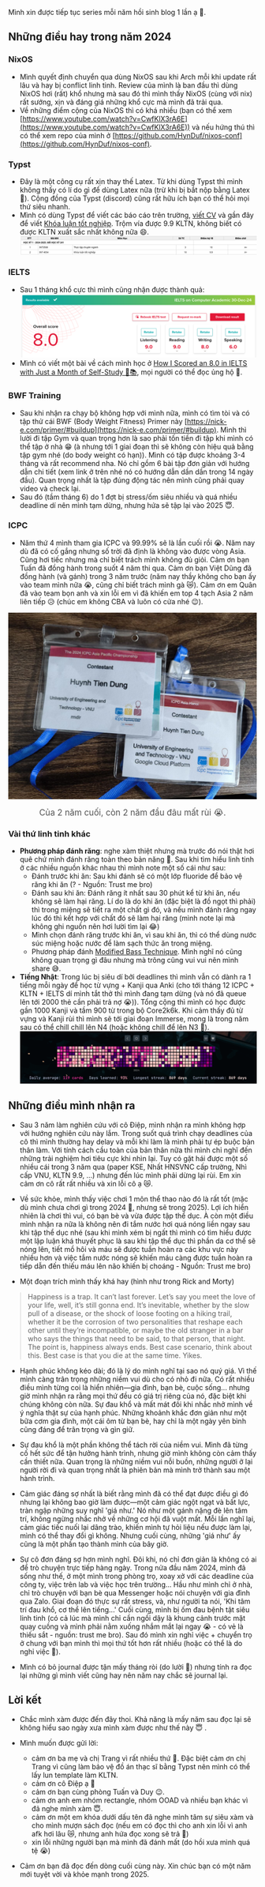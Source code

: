 [](/img/dark-magical-forest.jpg)
Mình xin được tiếp tục series mỗi năm hồi sinh blog 1 lần ạ 🥲. 
## Những điều hay trong năm 2024
### NixOS
- Mình quyết định chuyển qua dùng NixOS sau khi Arch mỗi khi update rất lâu và hay bị conflict linh tinh. Review của mình là ban đầu thì dùng NixOS hơi (rất) khổ nhưng mà sau đó thì mình thấy NixOS (cùng với nix) rất sướng, xịn và đáng giá những khổ cực mà mình đã trải qua.
- Về những điểm cộng của NixOS thì có khá nhiều (bạn có thể xem [https://www.youtube.com/watch?v=CwfKlX3rA6E](https://www.youtube.com/watch?v=CwfKlX3rA6E)) và nếu hứng thú thì có thể xem repo của mình ở [https://github.com/HynDuf/nixos-conf](https://github.com/HynDuf/nixos-conf).

### Typst
- Đây là một công cụ rất xịn thay thế Latex. Từ khi dùng Typst thì mình không thấy có lí do gì để dùng Latex nữa (trừ khi bị bắt nộp bằng Latex 🥹). Cộng đồng của Typst (discord) cũng rất hữu ích bạn có thể hỏi mọi thứ siêu nhanh.
- Mình có dùng Typst để viết các báo cáo trên trường, [viết CV](https://github.com/HynDuf/typst-cv) và gần đây để viết [Khóa luận tốt nghiệp](https://github.com/HynDuf/KLTN-UET-2024). Trộm vía được 9.9 KLTN, không biết có được KLTN xuất sắc nhất không nữa 😄.
![kltn](/assets/kltn.png) 

### IELTS
- Sau 1 tháng khổ cực thì mình cũng nhận được thành quả:
![IELTS Result](/assets/ielts-result.png)
- Mình có viết một bài về cách mình học ở [How I Scored an 8.0 in IELTS with Just a Month of Self-Study 🎯📚](https://hynduf.github.io/2024/12/31/how-i-scored-an-8-in-ielts-with-just-a-month-of-self-study/), mọi người có thể đọc ủng hộ 🥲.

### BWF Training
- Sau khi nhận ra chạy bộ không hợp với mình nữa, mình có tìm tòi và có tập thử cái BWF (Body Weight Fitness) Primer này [https://nick-e.com/primer/#buildup](https://nick-e.com/primer/#buildup). Mình thì lười đi tập Gym và quan trọng hơn là sao phải tốn tiền đi tập khi mình có thể tập ở nhà 😁 (à nhưng tới 1 giai đoạn thì sẽ không còn hiệu quả bằng tập gym nhé (do body weight có hạn)). Mình có tập được khoảng 3-4 tháng và rất recommend nha. Nó chỉ gồm 6 bài tập đơn giản với hướng dẫn chi tiết (xem link ở trên nhé nó có hướng dẫn dần dần trong 14 ngày đầu). Quan trọng nhất là tập đúng động tác nên mình cũng phải quay video và check lại. 
- Sau đó (tầm tháng 6) do 1 đợt bị stress/ốm siêu nhiều và quá nhiều deadline dí nên mình tạm dừng, nhưng hứa sẽ tập lại vào 2025 😇.

### ICPC

- Năm thứ 4 mình tham gia ICPC và 99.99% sẽ là lần cuối rồi 😭. Năm nay dù đã có cố gắng nhưng số trời đã định là không vào được vòng Asia. Cũng hơi tiếc nhưng mà chỉ biết trách mình không đủ giỏi. Cảm ơn bạn Tuấn đã đồng hành trong suốt 4 năm thi qua. Cảm ơn bạn Việt Dũng đã đồng hành (và gánh) trong 3 năm trước (năm nay thầy không cho bạn ấy vào team mình nữa 😭, cũng chỉ biết trách mình gà 😿). Cảm ơn em Quân đã vào team bọn anh và xin lỗi em vì đã khiến em top 4 tạch Asia 2 năm liên tiếp 😥 (chúc em không CBA và luôn có cửa nhé 😉).

![icpc](/assets/icpc.jpg)
<div align="center" style="font-size: 17px; color: #555;">
    Của 2 năm cuối, còn 2 năm đầu đâu mất rùi 😭.
</div>

### Vài thứ linh tinh khác

- **Phương pháp đánh răng**: nghe xàm thiệt nhưng mà trước đó nói thật hơi quê chứ mình đánh răng toàn theo bản năng 🥲. Sau khi tìm hiểu linh tinh ở các nhiều nguồn khác nhau thì mình note một số cái như sau:
    - Đánh trước khi ăn: Sau khi đánh sẽ có một lớp fluoride để bảo vệ răng khi ăn (? - Nguồn: Trust me bro)
    - Đánh sau khi ăn: Đánh răng ít nhất sau 30 phút kể từ khi ăn, nếu không sẽ làm hại răng. Lí do là do khi ăn (đặc biệt là đồ ngọt thì phải) thì trong miệng sẽ tiết ra một chất gì đó, và nếu mình đánh răng ngay lúc đó thì kết hợp với chất đó sẽ làm hại răng (mình note lại mà không ghi nguồn nên hơi lười tìm lại 😂)
    - Mình chọn đánh răng trước khi ăn, vì sau khi ăn, thì có thể dùng nước súc miệng hoặc nước để làm sạch thức ăn trong miệng.
    - Phương pháp đánh [Modified Bass Technique](https://www.youtube.com/watch?v=VdjmGxq-X7M). Mình nghĩ nó cũng không quan trọng gì đâu nhưng mà trông cũng vui vui nên mình share 😅.
- **Tiếng Nhật**: Trong lúc bị siêu dí bởi deadlines thì mình vẫn có dành ra 1 tiếng mỗi ngày để học từ vựng + Kanji qua Anki (cho tới tháng 12 ICPC + KLTN + IELTS dí mình tắt thở thì mình đang tạm dừng (và nó đã queue lên tới 2000 thẻ cần phải trả nợ 😭)). Tổng cộng thì mình có học được gần 1000 Kanji và tầm 900 từ trong bộ Core2k6k. Khi cảm thấy đủ từ vựng và Kanji rùi thì mình sẽ tới giai đoạn Immerse, mong là trong năm sau có thể chill chill lên N4 (hoặc không chill để lên N3 🥲).
![anki-streak](/assets/anki-streak.png)

## Những điều mình nhận ra

- Sau 3 năm làm nghiên cứu với cô Điệp, mình nhận ra mình không hợp với hướng nghiên cứu này lắm. Trong suốt quá trình chạy deadlines của cô thì mình thường hay delay và mỗi khi làm là mình phải tự ép buộc bản thân làm. Với tính cách cầu toàn của bản thân nữa thì mình chỉ nghĩ đến những trải nghiệm hơi tiêu cực khi nhìn lại. Tuy có gặt hái được một số nhiều cái trong 3 năm qua (paper KSE, Nhất HNSVNC cấp trường, Nhì cấp VNU, KLTN 9.9, ...) nhưng đến lúc mình phải dừng lại rùi. Em xin cảm ơn cô rất rất nhiều và xin lỗi cô ạ 😿. 

- Về sức khỏe, mình thấy việc chơi 1 môn thể thao nào đó là rất tốt (mặc dù mình chưa chơi gì trong 2024 🥲, nhưng sẽ trong 2025). Lợi ích hiển nhiên là chơi thì vui, có bạn bè và vừa được tập thể dục. À còn một điều mình nhận ra nữa là không nên đi tắm nước hơi quá nóng liền ngay sau khi tập thể dục nhé (sau khi mình xém bị ngất thì mình có tìm hiểu được một lập luận khá thuyết phục là sau khi tập thể dục thì phần da cơ thể sẽ nóng lên, tiết mồ hôi và máu sẽ được tuần hoàn ra các khu vực này nhiều hơn và việc tắm nước nóng sẽ khiến máu càng được tuần hoàn ra tiếp dẫn đến thiếu máu lên não khiến bị choáng - Nguồn: Trust me bro)
- Một đoạn trích mình thấy khá hay (hình như trong Rick and Morty)
> Happiness is a trap. It can’t last forever. Let’s say you meet the love of your life, well, it’s still gonna end. It’s inevitable, whether by the slow pull of a disease, or the shock of loose footing on a hiking trail, whether it be the corrosion of two personalities that reshape each other until they’re incompatible, or maybe the old stranger in a bar who says the things that need to be said, to that person, that night. The point is, happiness always ends. Best case scenario, think about this. Best case is that you die at the same time. Yikes.
- Hạnh phúc không kéo dài; đó là lý do mình nghĩ tại sao nó quý giá. Vì thế mình càng trân trọng những niềm vui dù cho có nhỏ đi nữa. Có rất nhiều điều mình từng coi là hiển nhiên—gia đình, bạn bè, cuộc sống... nhưng giờ mình nhận ra rằng mọi thứ đều có giá trị riêng của nó, đặc biệt khi chúng không còn nữa. Sự đau khổ và mất mát đôi khi nhắc nhở mình về ý nghĩa thật sự của hạnh phúc. Những khoảnh khắc đơn giản như một bữa cơm gia đình, một cái ôm từ bạn bè, hay chỉ là một ngày yên bình cũng đáng để trân trọng và gìn giữ.
- Sự đau khổ là một phần không thể tách rời của niềm vui. Mình đã từng cố hết sức để tận hưởng hành trình, nhưng giờ mình không còn cảm thấy cần thiết nữa. Quan trọng là những niềm vui nỗi buồn, những người ở lại người rời đi và quan trọng nhất là phiên bản mà mình trở thành sau một hành trình. 

- Cảm giác đáng sợ nhất là biết rằng mình đã có thể đạt được điều gì đó nhưng lại không bao giờ làm được—một cảm giác ngột ngạt và bất lực, tràn ngập những suy nghĩ 'giá như.' Nó như một gánh nặng đè lên tâm trí, không ngừng nhắc nhở về những cơ hội đã vuột mất. Mỗi lần nghĩ lại, cảm giác tiếc nuối lại dâng trào, khiến mình tự hỏi liệu nếu được làm lại, mình có thể thay đổi gì không. Nhưng cuối cùng, những 'giá như' ấy cũng là một phần tạo thành mình của bây giờ.
- Sự cô đơn đáng sợ hơn mình nghĩ. Đôi khi, nó chỉ đơn giản là không có ai để trò chuyện trực tiếp hàng ngày. Trong nửa đầu năm 2024, mình đã sống như thế, ở một mình trong phòng trọ, xoay xở với các deadline của công ty, việc trên lab và việc học trên trường... Hầu như mình chỉ ở nhà, chỉ trò chuyện với bạn bè qua Messenger hoặc nói chuyện với gia đình qua Zalo. Giai đoạn đó thực sự rất stress, và, như người ta nói, 'Khi tâm trí đau khổ, cơ thể lên tiếng...' Cuối cùng, mình bị ốm đau bệnh tật siêu linh tinh (có cả lúc mà mình chỉ cần ngồi dậy là khung cảnh trước mặt quay cuồng và mình phải nằm xuống nhắm mắt lại ngay 😭 - có vẻ là thiếu sắt - nguồn: trust me bro). Sau đó mình xin nghỉ việc + chuyển trọ ở chung với bạn mình thì mọi thứ tốt hơn rất nhiều (hoặc có thể là do nghỉ việc 🙂). 

- Mình có bỏ journal được tận mấy tháng ròi (do lười 🥹) nhưng tính ra đọc lại những gì mình viết cũng hay nên năm nay chắc sẽ journal lại.

## Lời kết
- Chắc mình xàm được đến đây thoi. Khả năng là mấy năm sau đọc lại sẽ không hiểu sao ngày xưa mình xàm được như thế này 😇 .
- Mình muốn được gửi lời:
    - cảm ơn ba mẹ và chị Trang vì rất nhiều thứ 🥰. Đặc biệt cảm ơn chị Trang vì cũng làm bảo vệ đồ án thạc sĩ bằng Typst nên mình có thể lấy lun template làm KLTN.
    - cảm ơn cô Điệp ạ 🥰
    - cảm ơn bạn cùng phòng Tuấn và Duy 😉.
    - cảm ơn anh em nhóm rectangle, nhóm OOAD và nhiều bạn khác vì đã nghe mình xàm 😇.
    - cảm ơn một em khóa dưới dấu tên đã nghe mình tâm sự siêu xàm và cho mình mượn sách đọc (nếu em có đọc thì cho anh xin lỗi vì anh afk hơi lâu 😿, nhưng anh hứa đọc xong sẽ trả 🥺)
    - xin lỗi những người bạn mà mình đã đánh mất (do hồi xưa mình quá tệ 😭)

- Cảm ơn bạn đã đọc đến dòng cuối cùng này. Xin chúc bạn có một năm mới tuyệt vời và khỏe mạnh trong 2025.
